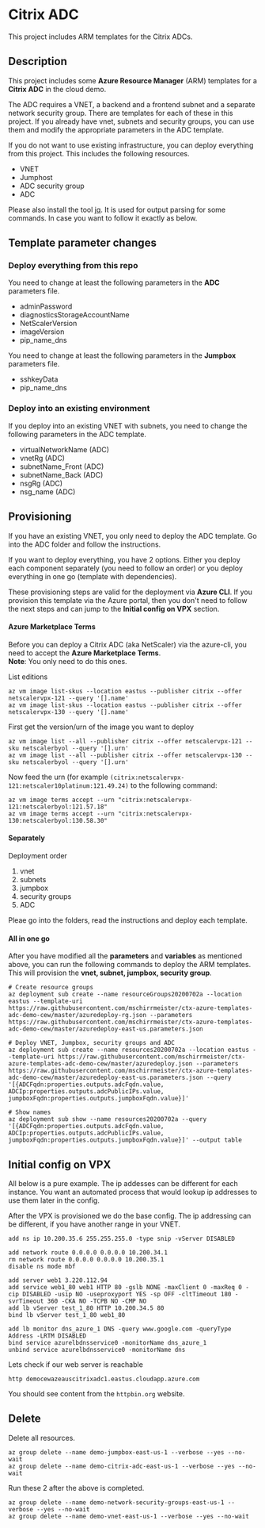 # Citrix ADC

This project includes ARM templates for the Citrix ADCs.

## Description

This project includes some **Azure Resource Manager** (ARM) templates for a **Citrix ADC** in the cloud demo. 

The ADC requires a VNET, a backend and a frontend subnet and a separate network security group. There are templates for each of these in this project. If you already have vnet, subnets and security groups, you can use them and modify the appropriate parameters in the ADC template.

If you do not want to use existing infrastructure, you can deploy everything from this project. This includes the following resources.

- VNET
- Jumphost
- ADC security group
- ADC

Please also install the tool [jq](https://stedolan.github.io/jq/). It is used for output parsing for some commands. In case you want to follow it exactly as below.

## Template parameter changes

### Deploy everything from this repo

You need to change at least the following parameters in the **ADC** parameters file.

- adminPassword
- diagnosticsStorageAccountName
- NetScalerVersion
- imageVersion
- pip\_name\_dns

You need to change at least the following parameters in the **Jumpbox** parameters file.

- sshkeyData
- pip\_name\_dns

### Deploy into an existing environment

If you deploy into an existing VNET with subnets, you need to change the following parameters in the ADC template. 

- virtualNetworkName (ADC)
- vnetRg (ADC)
- subnetName\_Front (ADC)
- subnetName\_Back (ADC)
- nsgRg (ADC)
- nsg_name (ADC)

## Provisioning

If you have an existing VNET, you only need to deploy the ADC template. Go into the ADC folder and follow the instructions.

If you want to deploy everything, you have 2 options. Either you deploy each component separately (you need to follow an order) or you deploy everything in one go (template with dependencies).

These provisioning steps are valid for the deployment via **Azure CLI**. If you provision this template via the Azure portal, then you don't need to follow the next steps and can jump to the **Initial config on VPX** section.

#### Azure Marketplace Terms

Before you can deploy a Citrix ADC (aka NetScaler) via the azure-cli, you need to accept the **Azure Marketplace Terms**.  
**Note**: You only need to do this ones.

List editions

    az vm image list-skus --location eastus --publisher citrix --offer netscalervpx-121 --query '[].name'
    az vm image list-skus --location eastus --publisher citrix --offer netscalervpx-130 --query '[].name'

First get the version/urn of the image you want to deploy

    az vm image list --all --publisher citrix --offer netscalervpx-121 --sku netscalerbyol --query '[].urn'
    az vm image list --all --publisher citrix --offer netscalervpx-130 --sku netscalerbyol --query '[].urn'

Now feed the urn (for example `(citrix:netscalervpx-121:netscaler10platinum:121.49.24)` to the following command:

    az vm image terms accept --urn "citrix:netscalervpx-121:netscalerbyol:121.57.18"
    az vm image terms accept --urn "citrix:netscalervpx-130:netscalerbyol:130.58.30"

#### Separately

Deployment order

1. vnet
2. subnets
3. jumpbox
4. security groups
5. ADC

Pleae go into the folders, read the instructions and deploy each template.

#### All in one go

After you have modified all the **parameters** and **variables** as mentioned above, you can run the following commands to deploy the ARM templates. This will provision the **vnet, subnet, jumpbox, security group**.

    # Create resource groups
    az deployment sub create --name resourceGroups20200702a --location eastus --template-uri https://raw.githubusercontent.com/mschirrmeister/ctx-azure-templates-adc-demo-cew/master/azuredeploy-rg.json --parameters https://raw.githubusercontent.com/mschirrmeister/ctx-azure-templates-adc-demo-cew/master/azuredeploy-east-us.parameters.json
    
    # Deploy VNET, Jumpbox, security groups and ADC
    az deployment sub create --name resources20200702a --location eastus --template-uri https://raw.githubusercontent.com/mschirrmeister/ctx-azure-templates-adc-demo-cew/master/azuredeploy.json --parameters https://raw.githubusercontent.com/mschirrmeister/ctx-azure-templates-adc-demo-cew/master/azuredeploy-east-us.parameters.json --query '[{ADCFqdn:properties.outputs.adcFqdn.value, ADCIp:properties.outputs.adcPublicIPs.value, jumpboxFqdn:properties.outputs.jumpboxFqdn.value}]'
    
    # Show names
    az deployment sub show --name resources20200702a --query '[{ADCFqdn:properties.outputs.adcFqdn.value, ADCIp:properties.outputs.adcPublicIPs.value, jumpboxFqdn:properties.outputs.jumpboxFqdn.value}]' --output table

## Initial config on VPX

All below is a pure example. The ip addesses can be different for each instance. You want an automated process that would lookup ip addresses to use them later in the config.

After the VPX is provisioned we do the base config. The ip addressing can be different, if you have another range in your VNET.

    add ns ip 10.200.35.6 255.255.255.0 -type snip -vServer DISABLED

    add network route 0.0.0.0 0.0.0.0 10.200.34.1
    rm network route 0.0.0.0 0.0.0.0 10.200.35.1
    disable ns mode mbf

    add server web1 3.220.112.94
    add service web1_80 web1 HTTP 80 -gslb NONE -maxClient 0 -maxReq 0 -cip DISABLED -usip NO -useproxyport YES -sp OFF -cltTimeout 180 -svrTimeout 360 -CKA NO -TCPB NO -CMP NO
    add lb vServer test_1_80 HTTP 10.200.34.5 80
    bind lb vServer test_1_80 web1_80

    add lb monitor dns_azure_1 DNS -query www.google.com -queryType Address -LRTM DISABLED
    bind service azurelbdnsservice0 -monitorName dns_azure_1
    unbind service azurelbdnsservice0 -monitorName dns

Lets check if our web server is reachable

    http democewazeauscitrixadc1.eastus.cloudapp.azure.com

You should see content from the `httpbin.org` website.

## Delete

Delete all resources.

    az group delete --name demo-jumpbox-east-us-1 --verbose --yes --no-wait
    az group delete --name demo-citrix-adc-east-us-1 --verbose --yes --no-wait

Run these 2 after the above is completed.

    az group delete --name demo-network-security-groups-east-us-1 --verbose --yes --no-wait
    az group delete --name demo-vnet-east-us-1 --verbose --yes --no-wait

